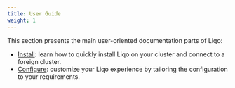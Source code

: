```yaml
---
title: User Guide
weight: 1
---
```


This section presents the main user-oriented documentation parts of Liqo:

* [Install](./gettingstarted): learn how to quickly install Liqo on your cluster and connect to a foreign cluster.
* [Configure](./configure): customize your Liqo experience by tailoring the configuration to your requirements.
